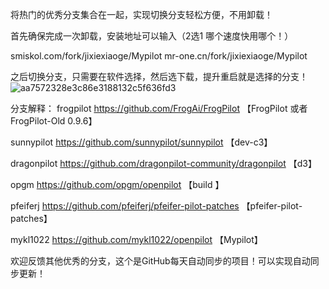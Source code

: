 将热门的优秀分支集合在一起，实现切换分支轻松方便，不用卸载！

首先确保完成一次卸载，安装地址可以输入（2选1 哪个速度快用哪个！）

smiskol.com/fork/jixiexiaoge/Mypilot 
mr-one.cn/fork/jixiexiaoge/Mypilot

之后切换分支，只需要在软件选择，然后选下载，提升重启就是选择的分支！
![aa7572328e3c86e3188132c5f636fd3](https://github.com/jixiexiaoge/openpilot/assets/128568434/df30f203-9a7c-4239-b944-90bab44b32dd)

分支解释：
 frogpilot https://github.com/FrogAi/FrogPilot  【FrogPilot 或者 FrogPilot-Old 0.9.6】
 
 sunnypilot https://github.com/sunnypilot/sunnypilot 【dev-c3】
 
 dragonpilot https://github.com/dragonpilot-community/dragonpilot 【d3】
 
 opgm https://github.com/opgm/openpilot 【build 】
 
 pfeiferj https://github.com/pfeiferj/pfeifer-pilot-patches 【pfeifer-pilot-patches】
 
 mykl1022 https://github.com/mykl1022/openpilot 【Mypilot】
 

欢迎反馈其他优秀的分支，这个是GitHub每天自动同步的项目！可以实现自动同步更新！
